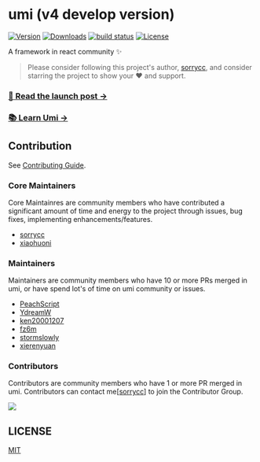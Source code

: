# umi (v4 develop version)

<p>
  <a href="https://www.npmjs.com/package/umi"><img src="https://badgen.net/npm/v/umi" alt="Version" /></a>
  <a href="https://www.npmjs.com/package/umi"><img src="https://badgen.net/npm/dm/umi" alt="Downloads" /></a>
  <a href="https://github.com/umijs/umi-next"><img src="https://github.com/umijs/umi-next/workflows/CI/badge.svg?branch=master&event=push" alt="build status" /></a>
  <a href="https://www.npmjs.com/package/umi"><img src="https://badgen.net/npm/license/umi" alt="License" /></a>
</p>

A framework in react community ✨

> Please consider following this project's author, [sorrycc](https://github.com/sorrycc), and consider starring the project to show your ❤️ and support.

### [🚀 Read the launch post →](https://next.umijs.org/blog/umi-4-rc)

### [📚 Learn Umi →](https://next.umijs.org/)

## Contribution

See [Contributing Guide](https://next.umijs.org/docs/introduce/contributing).

### Core Maintainers

Core Maintainres are community members who have contributed a significant amount of time and energy to the project through issues, bug fixes, implementing enhancements/features.

* [sorrycc](https://github.com/sorrycc)
* [xiaohuoni](https://github.com/xiaohuoni)

### Maintainers

Maintainers are community members who have 10 or more PRs merged in umi, or have spend lot's of time on umi community or issues.

* [PeachScript](https://github.com/PeachScript)
* [YdreamW](https://github.com/YdreamW)
* [ken20001207](https://github.com/ken20001207)
* [fz6m](https://github.com/fz6m)
* [stormslowly](https://github.com/stormslowly)
* [xierenyuan](https://github.com/xierenyuan)

### Contributors

Contributors are community members who have 1 or more PR merged in umi. Contributors can contact me[[sorrycc](https://github.com/sorrycc)] to join the Contributor Group.

<a href="https://github.com/umijs/umi/graphs/contributors"><img src="https://opencollective.com/umi/contributors.svg?width=890&button=false" /></a>

## LICENSE

[MIT](./LICENSE)
